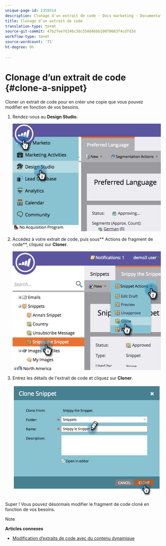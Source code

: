 ```yaml
---
unique-page-id: 2359514
description: Clonage d’un extrait de code - Docs marketing - Documentation du produit
title: Clonage d’un extrait de code
translation-type: tm+mt
source-git-commit: 47b2fee7d146c3dc558d4bbb10070683f4cdfd3d
workflow-type: tm+mt
source-wordcount: '71'
ht-degree: 0%

---
```



# Clonage d’un extrait de code {#clone-a-snippet}

Cloner un extrait de code pour en créer une copie que vous pouvez modifier en fonction de vos besoins.

1. Rendez-vous au **Design Studio.**

   ![](assets/image2014-9-16-10-3a32-3a36.png)

1. Accédez à votre extrait de code, puis sous** Actions de fragment de code**, cliquez sur **Cloner**.

   ![](assets/image2014-9-16-10-3a32-3a44.png)

1. Entrez les détails de l&#39;extrait de code et cliquez sur **Cloner**.

   ![](assets/image2014-9-16-10-3a32-3a53.png)

Super ! Vous pouvez désormais modifier le fragment de code cloné en fonction de vos besoins.

>[!NOTE]
>
>**Articles connexes**
>
>* [Modification d’extraits de code avec du contenu dynamique](edit-snippets-with-dynamic-content.md)

>



